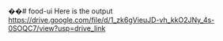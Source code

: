 ��#   f o o d - u i 
 
 Here is the output 
https://drive.google.com/file/d/1_zk6gVieuJD-vh_kkO2JNy_4s-0SOQC7/view?usp=drive_link
